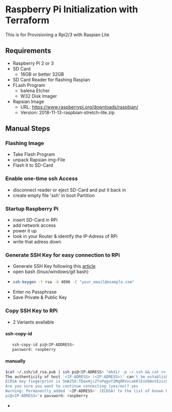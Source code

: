 # Raspberry Pi Initialization with Terraform
This is for Provisioning a Rpi2/3 with Raspian Lite

## Requirements
* Raspberry Pi 2 or 3
* SD Card
  * 16GB or better 32GB
* SD Card Reader for flashing Raspian
* FLash Program
  * balena Etcher
  * W32 Disk Imager
* Rapsian Image
  * URL: https://www.raspberrypi.org/downloads/raspbian/
  * Version: 2018-11-13-raspbian-stretch-lite.zip

## Manual Steps
### Flashing Image
* Take Flash Program
* unpack Rapsian img-File
* Flash it to SD-Card

### Enable one-time ssh Access
* disconnect reader or eject SD-Card and put it back in
* create empty file 'ssh' in boot Partition

### Startup Raspberry Pi
* insert SD-Card in RPi
* add network access
* power it up
* look in your Router & identify the IP-Adress of RPi 
* write that adress down

### Generate SSH Key for easy connection to RPi
* Generate SSH Key following this [article](https://help.github.com/en/articles/generating-a-new-ssh-key-and-adding-it-to-the-ssh-agent)
* open bash (linux/windows/git bash)
* ```bash
  ssh-keygen -t rsa -b 4096 -C "your_email@example.com"
  ```
* Enter no Passphrase 
* Save Private & Public Key

### Copy SSH Key to RPi
* 2 Variants available
#### ssh-copy-id
```bash
   ssh-copy-id pi@<IP-ADDRESS>
   password: raspberry
```
#### manually
```bash
$cat ~/.ssh/id_rsa.pub | ssh pi@<IP-ADRESS> "mkdir -p ~/.ssh && cat >> ~/.ssh/authorized_keys"
The authenticity of host '<IP-ADRESS> (<IP-ADRESS>)' can't be established.
ECDSA key fingerprint is SHA256:TDaxHjcZfoPqgvY2Mq0RVvcakKlEsU9AntEzicUXl6U.
Are you sure you want to continue connecting (yes/no)? yes
Warning: Permanently added '<IP-ADRESS>' (ECDSA) to the list of known hosts.
pi@<IP-ADRESS>'s password: raspberry
```
*


